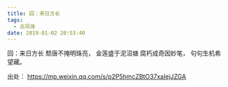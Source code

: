```yaml
---
title: 回：来日方长
tags:
  - 古风体
date: 2019-01-02 20:53:40
---
```

回：来日方长
颓唐不掩明珠亮，
金莲盛于泥沼塘
腐朽成奇因妙笔，
句句生机希望藏。

出处：
https://mp.weixin.qq.com/s/p2P5hmcZBtO37xaIejJZGA